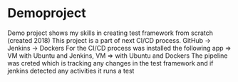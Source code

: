 # Demoproject
Demo project shows my skills in creating test framework from scratch (created 2018)
This project is a part of next CI/CD process. GitHub -> Jenkins -> Dockers
  For the CI/CD process was installed the following app => VM with Ubuntu and Jenkins, VM => with Ubuntu and Dockers
The pipeline was creted which is tracking any changes in the test framework and if jenkins detected any activities it runs a test 
